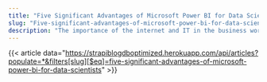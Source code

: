 ```yaml
---
title: "Five Significant Advantages of Microsoft Power BI for Data Scientists"
slug: "Five-significant-advantages-of-microsoft-power-bi-for-data-scientists"
description: "The importance of the internet and IT in the business world cannot be overstated. Businesses from all sectors rely on the internet, and they increasingly use a variety of software Applications. However, such technologies are also evolving over time. Businesses are dealing with massive amounts of data, which necessitates the use of specialist apps. As a result, business intelligence and data visualisation solutions are in high demand. Thousands of companies are using BI applications such as Microsoft Power BI to meet their demands."
---
```


{{< article data="https://strapiblogdboptimized.herokuapp.com/api/articles?populate=*&filters[slug][$eq]=five-significant-advantages-of-microsoft-power-bi-for-data-scientists" >}}

